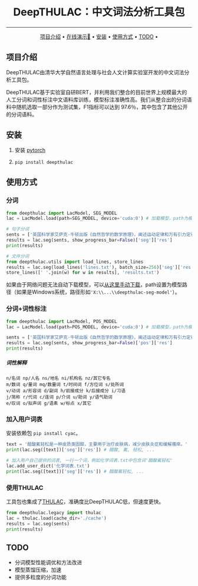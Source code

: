 <h2 align="center" style="font-size:2em;font-weight:bold">DeepTHULAC：中文词法分析工具包
</h2>




------

<p align="center">
  <a href="#项目介绍">项目介绍</a> •
  <a href="https://huggingface.co/spaces/chengzl18/DeepTHULAC">在线演示🤗</a> •
  <a href="#安装">安装</a> •
  <a href="#使用方式">使用方式</a> •
  <a href="#todo">TODO</a> •
</p>



## 项目介绍

DeepTHULAC由清华大学自然语言处理与社会人文计算实验室开发的中文词法分析工具包。

DeepTHULAC基于实验室自研BERT，并利用我们整合的目前世界上规模最大的人工分词和词性标注中文语料库训练，模型标注准确性高。我们从整合出的分词语料中随机选取一部分作为测试集，F1指标可以达到 97.6％，其中包含了其他公开的分词语料。

## 安装

1.  安装 [pytorch](https://pytorch.org/get-started/locally/)

2. ```bash
   pip install deepthulac
   ```

## 使用方式

### 分词

```python
from deepthulac import LacModel, SEG_MODEL
lac = LacModel.load(path=SEG_MODEL, device='cuda:0') # 加载模型，path为模型文件夹路径，SEG_MODEL表示自动从huggingface下载，device设置为cuda/cpu/mps

# 句子分词
sents = ['英国科学家艾萨克·牛顿出版《自然哲学的数学原理》，阐述运动定律和万有引力定律。', '他在衬衫外套了件外套，出门去了。']
results = lac.seg(sents, show_progress_bar=False)['seg']['res']
print(results)

# 文件分词
from deepthulac.utils import load_lines, store_lines
results = lac.seg(load_lines('lines.txt'), batch_size=256)['seg']['res']
store_lines([' '.join(w) for w in results], 'results.txt')
```

如果由于网络问题无法自动下载模型，可以[从这里手动下载](https://cloud.tsinghua.edu.cn/d/58ad34f5cc1c40a19071/)，path设置为模型路径（如果是Windows系统，路径形如`'X:\\...\\deepthulac-seg-model'`）。


### 分词+词性标注

```python
from deepthulac import LacModel, POS_MODEL
lac = LacModel.load(path=POS_MODEL, device='cuda:0') # 加载模型，path为模型文件夹路径，POS_MODEL表示自动从huggingface下载，device设置为cuda或cpu

sents = ['英国科学家艾萨克·牛顿出版《自然哲学的数学原理》，阐述运动定律和万有引力定律。', '他在衬衫外套了件外套，出门去了。']
results = lac.seg(sents, show_progress_bar=False)['pos']['res']
print(results)
```

##### 词性解释

```
n/名词 np/人名 ns/地名 ni/机构名 nz/其它专名
m/数词 q/量词 mq/数量词 t/时间词 f/方位词 s/处所词
v/动词 a/形容词 d/副词 h/前接成分 k/后接成分 i/习语 
j/简称 r/代词 c/连词 p/介词 u/助词 y/语气助词
e/叹词 o/拟声词 g/语素 w/标点 x/其它
```

### 加入用户词表
安装依赖包 `pip install cyac`。

```python
text = '醋酸氟轻松是一种皮质类固醇，主要用于治疗皮肤病，减少皮肤炎症和缓解瘙痒。'
print(lac.seg([text])['seg']['res']) # 醋酸, 氟, 轻松, ...

# 加入用户自己提供的词表, 一行一个词，例如化学词表.txt中包含词'醋酸氟轻松'
lac.add_user_dict('化学词表.txt')
print(lac.seg([text])['seg']['res']) # 醋酸氟轻松, ...
```

### 使用THULAC

工具包也集成了[THULAC](https://github.com/thunlp/THULAC-Python)，准确度比DeepTHULAC低，但速度更快。

```python
from deepthulac.legacy import thulac
lac = thulac.load(cache_dir='./cache')
results = lac.seg(sents)
print(results)
```

## TODO

* 分词模型性能调优和方法改进
* 模型蒸馏压缩，加速
* 提供多粒度的分词功能
